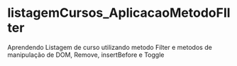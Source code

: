 # listagemCursos_AplicacaoMetodoFIlter
 Aprendendo Listagem de curso utilizando metodo Filter e metodos de manipulação de DOM, Remove, insertBefore e Toggle
